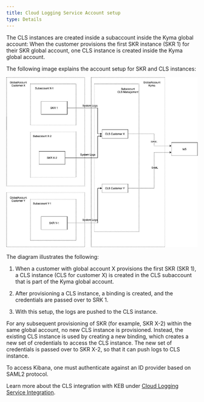 ```yaml
---
title: Cloud Logging Service Account setup
type: Details
---
```


The CLS instances are created inside a subaccount inside the Kyma global account: When the customer provisions the first SKR instance (SKR 1) for their SKR global account, one CLS instance is created inside the Kyma global account.

The following image explains the account setup for SKR and CLS instances:

![CLS Account diagram](./assets/cls-acc.jpeg)

The diagram illustrates the following: 
1. When a customer with global account X provisions the first SKR (SKR 1), a CLS instance (CLS for customer X) is created in the CLS subaccount that is part of the Kyma global account. 

2. After provisioning a CLS instance, a binding is created, and the credentials are passed over to SRK 1. 
 
3. With this setup, the logs are pushed to the CLS instance.

For any subsequent provisioning of SKR (for example, SKR X-2) within the same global account, no new CLS instance is provisioned. Instead, the existing CLS instance is used by creating a new binding, which creates a new set of credentials to access the CLS instance. The new set of credentials is passed over to SKR X-2, so that it can push logs to CLS instance.

To access Kibana, one must authenticate against an ID provider based on SAML2 protocol.

Learn more about the CLS integration with KEB under [Cloud Logging Service Integration](./02-03-cls-integration.md).
